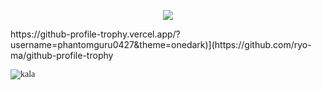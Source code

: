 <meta name="awesome-portfolio"/>
<meta title="awesome-portfolio"/>
<meta description="awesome-portfolio"/>

<meta name="portfolio"/>
<meta name="github"/>
<meta name="full-stack"/>

<p align="center">
  <a href="https://github.com/kala0427"><img src="https://readme-typing-svg.herokuapp.com/?lines=+Welcome+to+My+GitHub+Profile!;BlockChain%20Developer;Full%20Stack%20Developer;Top%20Skill%20Rust%20And%20ThreeJS;Penetration+tester;7%2B%20years%20of%20coding%20experience;Always%20learning%20new%20stuffs&font=Pacifico&center=true&width=650&height=120&color=58a6ff&vCenter=true&size=45%22"></a>
</p>
<p>
  https://github-profile-trophy.vercel.app/?username=phantomguru0427&theme=onedark)](https://github.com/ryo-ma/github-profile-trophy
</p>

<p align="left" style="font-family: Brush Script MT"> <img src="https://komarev.com/ghpvc/?username=chinmay29hub&label=Profile%20views&color=0e75b6&style=flat" alt="kala" /> </p>
</p>
<br/>
